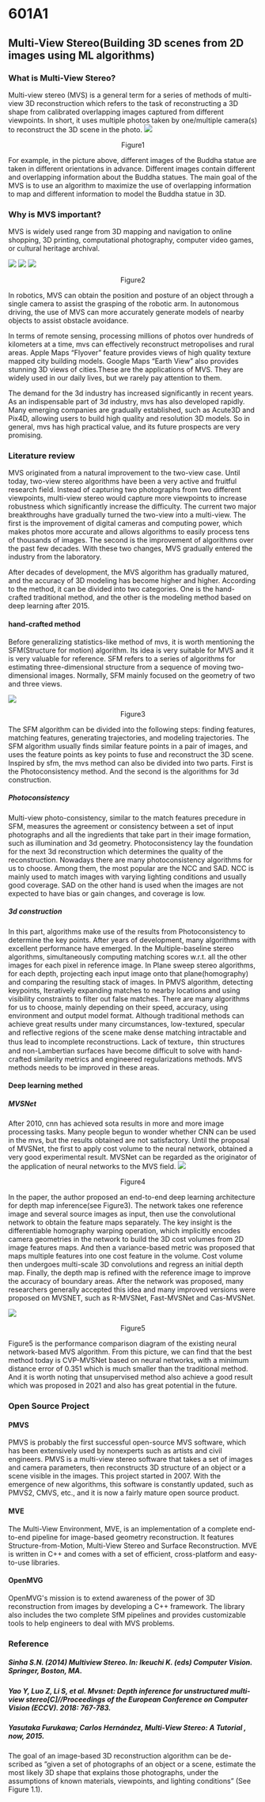 # 601A1 
## Multi-View Stereo(Building 3D scenes from 2D images using ML algorithms)
### What is Multi-View Stereo?
  Multi-view stereo (MVS) is a general term for a series of methods of multi-view 3D reconstruction which refers to the task of reconstructing a 3D shape from calibrated overlapping images captured from different viewpoints. In short, it uses multiple photos taken by one/multiple camera(s) to reconstruct the 3D scene in the photo.
![](/images/1.png)
<p align="center">
                                                                                    Figure1
  </p>
                                                                  
  For example, in the picture above, different images of the Buddha statue are taken in different orientations in advance. Different images contain different and overlapping information about the Buddha statues. The main goal of the MVS is to use an algorithm to maximize the use of overlapping information to map and different information to model the Buddha statue in 3D. 
### Why is MVS important?
  MVS is widely used range from 3D mapping and navigation to online shopping, 3D printing, computational photography, computer video games, or cultural heritage archival.
  
  ![](/images/AR.png) ![](/images/autonomous.png) ![](/images/robots.png)
<p align="center">
                                                                                    Figure2
  </p>
  
   In robotics, MVS can obtain the position and posture of an object through a single camera to assist the grasping of the robotic arm. In autonomous driving, the use of MVS can more accurately generate models of nearby objects to assist obstacle avoidance.
   
   In terms of remote sensing, processing millions of photos over hundreds of kilometers at a time, mvs can effectively reconstruct metropolises and rural areas. Apple Maps “Flyover” feature provides views of high quality texture mapped city building models. Google Maps “Earth View” also provides stunning 3D views of cities.These are the applications of MVS. They are widely used in our daily lives, but we rarely pay attention to them.  
   
   The demand for the 3d industry has increased significantly in recent years. As an indispensable part of 3d industry, mvs has also developed rapidly. Many emerging companies are gradually established, such as Acute3D and Pix4D, allowing users to build high quality and resolution 3D models. So in general, mvs has high practical value, and its future prospects are very promising.
   
### Literature review
  MVS originated from a natural improvement to the two-view case. Until today, two-view stereo algorithms have been a very active and fruitful research field. Instead of capturing two photographs from two different viewpoints, multi-view stereo would capture more viewpoints to increase robustness which significantly increase the difficulty. The current two major breakthroughs have gradually turned the two-view into a multi-view. The first is the improvement of digital cameras and computing power, which makes photos more accurate and allows algorithms to easily process tens of thousands of images. The second is the improvement of algorithms over the past few decades. With these two changes, MVS gradually entered the industry from the laboratory.
  
   After decades of development, the MVS algorithm has gradually matured, and the accuracy of 3D modeling has become higher and higher. According to the method, it can be divided into two categories. One is the hand-crafted traditional method, and the other is the modeling method based on deep learning after 2015.
  
#### hand-crafted method
  Before generalizing statistics-like method of mvs, it is worth mentioning the SFM(Structure for motion) algorithm. Its idea is very suitable for MVS and it is very valuable for reference. SFM refers to a series of algorithms for estimating three-dimensional structure from a sequence of moving two-dimensional images. Normally, SFM mainly focused on the geometry of two and three views. 
  
  ![](/images/sfm.png)
<p align="center">
                                                                                    Figure3
  </p>
  
 The SFM algorithm can be divided into the following steps: finding features, matching features, generating trajectories, and modeling trajectories. The SFM algorithm usually finds similar feature points in a pair of images, and uses the feature points as key points to fuse and reconstruct the 3D scene.
 Inspired by sfm, the mvs method can also be divided into two parts. First is the Photoconsistency method. And the second is the algorithms for 3d construction.
##### Photoconsistency
 Multi-view photo-consistency, similar to the match features precedure in SFM, measures the agreement or consistency between a set of input photographs and all the ingredients that take part in their image formation, such as illumination and 3d geometry. Photoconsistency lay the foundation for the next 3d reconstruction which determines the quality of the reconstruction. Nowadays there are many photoconsistency algorithms for us to choose. Among them, the most popular are the NCC and SAD. NCC is mainly used to match images with varying lighting conditions and usually good coverage. SAD on the other hand is used when the images are not expected to have bias or gain changes, and coverage is low.
##### 3d construction
In this part, algorithms make use of the results from Photoconsistency to determine the key points. After years of development, many algorithms with excellent performance have emerged. In the Multiple-baseline stereo algorithms, simultaneously computing matching scores w.r.t. all the other images for each pixel in reference image. In Plane sweep stereo algorithms, for each depth, projecting each input image onto that plane(homography) and comparing the resulting stack of images. In PMVS algorithm, detecting keypoints,
Iteratively expanding matches to nearby locations and using visibility constraints to filter out false matches. There are many algorithms for us to choose, mainly depending on their speed, accuracy, using environment and output model format.
Although traditional methods can achieve great results under many circumstances, low-textured, specular and reflective regions of the scene make dense matching intractable and thus lead to incomplete reconstructions. Lack of texture，thin structures and non-Lambertian surfaces have become difficult to solve with hand-crafted similarity metrics and engineered regularizations methods. MVS methods needs to be improved in these areas. 
#### Deep learning methed
##### MVSNet
  After 2010, cnn has achieved sota results in more and more image processing tasks. Many people begun to wonder whether CNN can be used in the mvs, but the results obtained are not satisfactory. Until the proposal of MVSNet, the first to apply cost volume to the neural network, obtained a very good experimental result. MVSNet can be regarded as the originator of the application of neural networks to the MVS field.
  ![](/images/MVSNet.png)
<p align="center">
                                                                                    Figure4
  </p>
  In the paper, the author proposed an end-to-end deep learning architecture for depth map inference(see Figure3). The network takes one reference image and several source images as input, then use the convolutional network to obtain the feature maps separately. The key insight is the differentiable homography warping operation, which implicitly encodes camera geometries in the network to build the 3D cost volumes from 2D image features maps. And then a variance-based metric was proposed that maps multiple features into one cost feature in the volume. Cost volume then undergoes multi-scale 3D convolutions and regress an initial depth map. Finally, the depth map is refined with the reference image to improve the accuracy of boundary areas.
  After the network was proposed, many researchers generally accepted this idea and many improved versions were proposed on MVSNET, such as R-MVSNet, Fast-MVSNet and Cas-MVSNet. 
  
![](/images/overall.png)
<p align="center">
                                                                                    Figure5
  </p>
  Figure5 is the performance comparison diagram of the existing neural network-based MVS algorithm. From this picture, we can find that the best method today is CVP-MVSNet based on neural networks, with a minimum distance error of 0.351 which is much smaller than the traditional method. And it is worth noting that unsupervised method also achieve a good result which was proposed in 2021 and also has great potential in the future.
  
### Open Source Project
#### PMVS
  PMVS is probably the first successful open-source MVS software, which has been extensively used by nonexperts such as artists and civil engineers. PMVS is a multi-view stereo software that takes a set of images and camera parameters, then reconstructs 3D structure of an object or a scene visible in the images. This project started in 2007. With the emergence of new algorithms, this software is constantly updated, such as PMVS2, CMVS, etc., and it is now a fairly mature open source product.
#### MVE
  The Multi-View Environment, MVE, is an implementation of a complete end-to-end pipeline for image-based geometry reconstruction. It features Structure-from-Motion, Multi-View Stereo and Surface Reconstruction. MVE is written in C++ and comes with a set of efficient, cross-platform and easy-to-use libraries.
#### OpenMVG
  OpenMVG's mission is to extend awareness of the power of 3D reconstruction from images by developing a C++ framework. The library also includes the two complete SfM pipelines and provides customizable tools to help engineers to deal with MVS problems.

### Reference
##### Sinha S.N. (2014) Multiview Stereo. In: Ikeuchi K. (eds) Computer Vision. Springer, Boston, MA.
##### Yao Y, Luo Z, Li S, et al. Mvsnet: Depth inference for unstructured multi-view stereo[C]//Proceedings of the European Conference on Computer Vision (ECCV). 2018: 767-783.

##### Yasutaka Furukawa; Carlos Hernández, Multi-View Stereo: A Tutorial , now, 2015.

The goal of an image-based 3D reconstruction algorithm can be de- scribed as ”given a set of photographs of an object or a scene, estimate
the most likely 3D shape that explains those photographs, under the assumptions of known materials, viewpoints, and lighting conditions” (See Figure 1.1).
